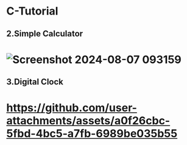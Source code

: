 # C-Tutorial


## 2.Simple Calculator  
 # ![Screenshot 2024-08-07 093159](https://github.com/user-attachments/assets/7b5b4cbf-5aa2-422a-af40-048c941ff583)

## 3.Digital Clock  
# https://github.com/user-attachments/assets/a0f26cbc-5fbd-4bc5-a7fb-6989be035b55



